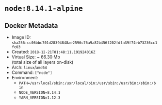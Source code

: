 # `node:8.14.1-alpine`

## Docker Metadata

- Image ID: `sha256:cc06bbc701d28394848ae2596c76a9a82b456f202fdfa39f74eb73236cc1fc03`
- Created: `2018-12-21T01:48:11.191924016Z`
- Virtual Size: ~ 66.30 Mb  
  (total size of all layers on-disk)
- Arch: `linux`/`amd64`
- Command: `["node"]`
- Environment:
  - `PATH=/usr/local/sbin:/usr/local/bin:/usr/sbin:/usr/bin:/sbin:/bin`
  - `NODE_VERSION=8.14.1`
  - `YARN_VERSION=1.12.3`
